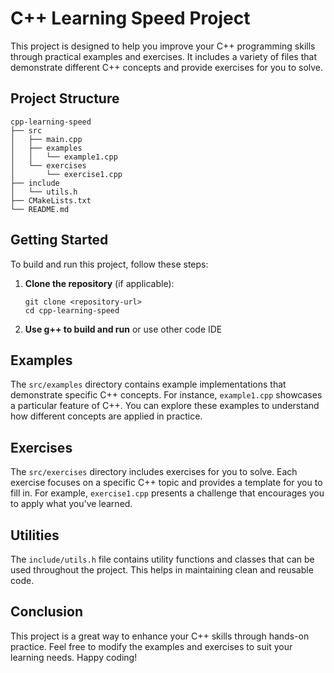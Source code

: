 # C++ Learning Speed Project

This project is designed to help you improve your C++ programming skills through practical examples and exercises. It includes a variety of files that demonstrate different C++ concepts and provide exercises for you to solve.

## Project Structure

```
cpp-learning-speed
├── src
│   ├── main.cpp
│   ├── examples
│   │   └── example1.cpp
│   └── exercises
│       └── exercise1.cpp
├── include
│   └── utils.h
├── CMakeLists.txt
└── README.md
```

## Getting Started

To build and run this project, follow these steps:

1. **Clone the repository** (if applicable):
   ```
   git clone <repository-url>
   cd cpp-learning-speed
   ```

2. **Use g++ to build and run** or use other code IDE
    
## Examples

The `src/examples` directory contains example implementations that demonstrate specific C++ concepts. For instance, `example1.cpp` showcases a particular feature of C++. You can explore these examples to understand how different concepts are applied in practice.

## Exercises

The `src/exercises` directory includes exercises for you to solve. Each exercise focuses on a specific C++ topic and provides a template for you to fill in. For example, `exercise1.cpp` presents a challenge that encourages you to apply what you've learned.

## Utilities

The `include/utils.h` file contains utility functions and classes that can be used throughout the project. This helps in maintaining clean and reusable code.

## Conclusion

This project is a great way to enhance your C++ skills through hands-on practice. Feel free to modify the examples and exercises to suit your learning needs. Happy coding!
